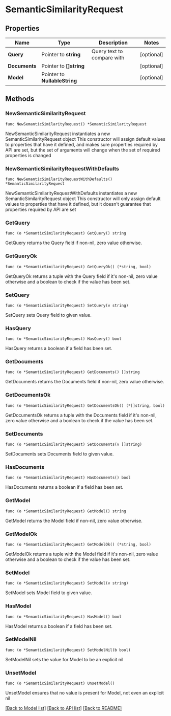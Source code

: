 # SemanticSimilarityRequest

## Properties

Name | Type | Description | Notes
------------ | ------------- | ------------- | -------------
**Query** | Pointer to **string** | Query text to compare with | [optional] 
**Documents** | Pointer to **[]string** |  | [optional] 
**Model** | Pointer to **NullableString** |  | [optional] 

## Methods

### NewSemanticSimilarityRequest

`func NewSemanticSimilarityRequest() *SemanticSimilarityRequest`

NewSemanticSimilarityRequest instantiates a new SemanticSimilarityRequest object
This constructor will assign default values to properties that have it defined,
and makes sure properties required by API are set, but the set of arguments
will change when the set of required properties is changed

### NewSemanticSimilarityRequestWithDefaults

`func NewSemanticSimilarityRequestWithDefaults() *SemanticSimilarityRequest`

NewSemanticSimilarityRequestWithDefaults instantiates a new SemanticSimilarityRequest object
This constructor will only assign default values to properties that have it defined,
but it doesn't guarantee that properties required by API are set

### GetQuery

`func (o *SemanticSimilarityRequest) GetQuery() string`

GetQuery returns the Query field if non-nil, zero value otherwise.

### GetQueryOk

`func (o *SemanticSimilarityRequest) GetQueryOk() (*string, bool)`

GetQueryOk returns a tuple with the Query field if it's non-nil, zero value otherwise
and a boolean to check if the value has been set.

### SetQuery

`func (o *SemanticSimilarityRequest) SetQuery(v string)`

SetQuery sets Query field to given value.

### HasQuery

`func (o *SemanticSimilarityRequest) HasQuery() bool`

HasQuery returns a boolean if a field has been set.

### GetDocuments

`func (o *SemanticSimilarityRequest) GetDocuments() []string`

GetDocuments returns the Documents field if non-nil, zero value otherwise.

### GetDocumentsOk

`func (o *SemanticSimilarityRequest) GetDocumentsOk() (*[]string, bool)`

GetDocumentsOk returns a tuple with the Documents field if it's non-nil, zero value otherwise
and a boolean to check if the value has been set.

### SetDocuments

`func (o *SemanticSimilarityRequest) SetDocuments(v []string)`

SetDocuments sets Documents field to given value.

### HasDocuments

`func (o *SemanticSimilarityRequest) HasDocuments() bool`

HasDocuments returns a boolean if a field has been set.

### GetModel

`func (o *SemanticSimilarityRequest) GetModel() string`

GetModel returns the Model field if non-nil, zero value otherwise.

### GetModelOk

`func (o *SemanticSimilarityRequest) GetModelOk() (*string, bool)`

GetModelOk returns a tuple with the Model field if it's non-nil, zero value otherwise
and a boolean to check if the value has been set.

### SetModel

`func (o *SemanticSimilarityRequest) SetModel(v string)`

SetModel sets Model field to given value.

### HasModel

`func (o *SemanticSimilarityRequest) HasModel() bool`

HasModel returns a boolean if a field has been set.

### SetModelNil

`func (o *SemanticSimilarityRequest) SetModelNil(b bool)`

 SetModelNil sets the value for Model to be an explicit nil

### UnsetModel
`func (o *SemanticSimilarityRequest) UnsetModel()`

UnsetModel ensures that no value is present for Model, not even an explicit nil

[[Back to Model list]](../README.md#documentation-for-models) [[Back to API list]](../README.md#documentation-for-api-endpoints) [[Back to README]](../README.md)


